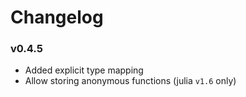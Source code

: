 # Changelog

### v0.4.5
 - Added explicit type mapping
 - Allow storing anonymous functions  (julia `v1.6` only)